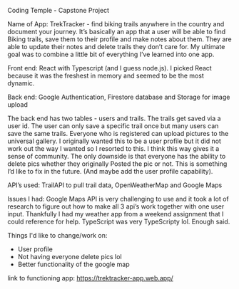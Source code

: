 Coding Temple - Capstone Project

Name of App: TrekTracker - find biking trails anywhere in the country and document your journey. It’s basically an app that a user will be able to find 
Biking trails, save them to their profile and make notes about them. They are able to update their notes and delete trails they don’t care for.
My ultimate goal was to combine a little bit of everything I’ve learned into one app. 

Front end: React with Typescript (and I guess node.js). I picked React because it was the freshest in memory and seemed to be the most dynamic.

Back end: Google Authentication, Firestore database and Storage for image upload

The back end has two tables - users and trails. The trails get saved via a user id. The user can only save a specific trail once but many users can save the same trails.
Everyone who is registered can upload pictures to the universal gallery. I originally wanted this to be a user profile but it did not work out the way I wanted so
I resorted to this. I think this way gives it a sense of community. The only downside is that everyone has the ability to delete pics whether they originally
Posted the pic or not. This is something I’d like to fix in the future. (And maybe add the user profile capability).

API’s used: TrailAPI to pull trail data, OpenWeatherMap and Google Maps

Issues I had: Google Maps API is very challenging to use and it took a lot of research to figure out how to make all 3 api’s work together with one user input.
Thankfully I had my weather app from a weekend assignment that I could reference for help. 
TypeScript was very TypeScripty lol. Enough said.

Things I'd like to change/work on: 
- User profile
- Not having everyone delete pics lol
- Better functionality of the google map

link to functioning app: https://trektracker-app.web.app/

